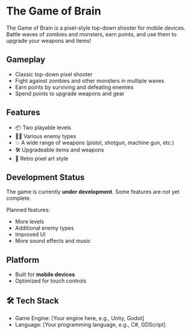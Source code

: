 # The Game of Brain

The Game of Brain is a pixel-style top-down shooter for mobile devices. Battle waves of zombies and monsters, earn points, and use them to upgrade your weapons and items!

## Gameplay

- Classic top-down pixel shooter
- Fight against zombies and other monsters in multiple waves
- Earn points by surviving and defeating enemies
- Spend points to upgrade weapons and gear

## Features

- 📦 Two playable levels
- 🧟‍♂️ Various enemy types
- 💥 A wide range of weapons (pistol, shotgun, machine gun, etc.)
- 🛠️ Upgradeable items and weapons
- 🎨 Retro pixel art style

## Development Status

The game is currently **under development**. Some features are not yet complete.

Planned features:
- More levels
- Additional enemy types
- Improved UI
- More sound effects and music

## Platform

- Built for **mobile devices**
- Optimized for touch controls

## 🛠️ Tech Stack

- Game Engine: [Your engine here, e.g., Unity, Godot]
- Language: [Your programming language, e.g., C#, GDScript]
